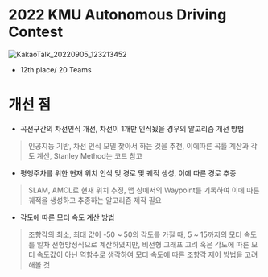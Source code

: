 # 2022 KMU Autonomous Driving Contest
![KakaoTalk_20220905_123213452](https://user-images.githubusercontent.com/86957779/188356066-86a6b1a5-ec2c-40ee-a062-2954adb32ee6.jpg)
* 12th place/ 20 Teams   

# 개선 점
* 곡선구간의 차선인식 개선, 차선이 1개만 인식됬을 경우의 알고리즘 개선 방법
> 인공지능 기반, 차선 인식 모델 찾아서 하는 것을 추천, 이에따른 곡률 계산과 각도 계산, Stanley Method는 코드 참고
* 평행주차를 위한 현재 위치 인식 및 경로 및 궤적 생성, 이에 따른 경로 추종
> SLAM, AMCL로 현재 위치 추정, 맵 상에서의 Waypoint를 기록하여 이에 따른 궤적을 생성하고 추종하는 알고리즘 제작 필요
* 각도에 따른 모터 속도 계산 방법
> 조향각의 최소, 최대 값이 -50 ~ 50의 각도를 가질 때, 5 ~ 15까지의 모터 속도를 일차 선형방정식으로 계산하였지만, 비선형 그래프 고려 혹은 각도에 따른 모터 속도값이 아닌 역함수로 생각하여 모터 속도에 따른 조향각 제어 방법을 고려해볼 것
